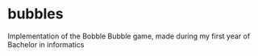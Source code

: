 # bubbles
Implementation of the Bobble Bubble game, made during my first year of Bachelor in informatics
